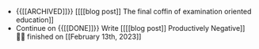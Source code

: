 - {{[[ARCHIVED]]}} [[[[blog post]] The final coffin of examination oriented education]]
- Continue on {{[[DONE]]}}  Write [[[[blog post]] Productively Negative]] 👏🏼 finished on [[February 13th, 2023]]

